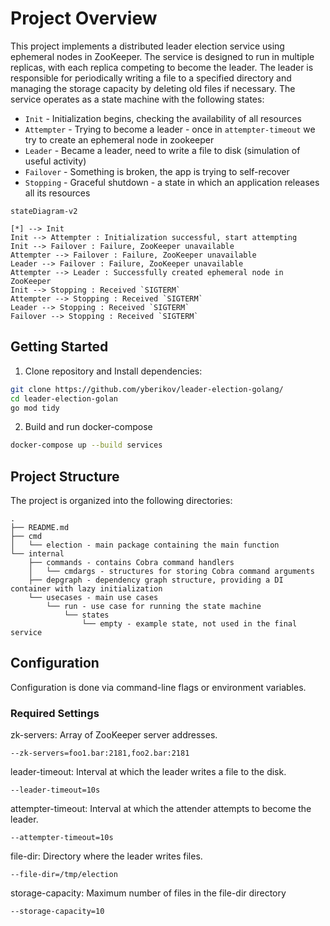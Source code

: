 

# Project Overview
This project implements a distributed leader election service using ephemeral nodes in ZooKeeper. The service is designed to run in multiple replicas, with each replica competing to become the leader. The leader is responsible for periodically writing a file to a specified directory and managing the storage capacity by deleting old files if necessary. The service operates as a state machine with the following states:

- `Init` - Initialization begins, checking the availability of all resources
- `Attempter` - Trying to become a leader - once in `attempter-timeout` we try to create an ephemeral node in zookeeper
- `Leader` - Became a leader, need to write a file to disk (simulation of useful activity)
- `Failover` - Something is broken, the app is trying to self-recover
- `Stopping` - Graceful shutdown - a state in which an application releases all its resources

```mermaid
stateDiagram-v2

[*] --> Init
Init --> Attempter : Initialization successful, start attempting
Init --> Failover : Failure, ZooKeeper unavailable
Attempter --> Failover : Failure, ZooKeeper unavailable
Leader --> Failover : Failure, ZooKeeper unavailable
Attempter --> Leader : Successfully created ephemeral node in ZooKeeper
Init --> Stopping : Received `SIGTERM`
Attempter --> Stopping : Received `SIGTERM`
Leader --> Stopping : Received `SIGTERM`
Failover --> Stopping : Received `SIGTERM`
```

## Getting Started

1. Clone repository and Install dependencies:
```bash
git clone https://github.com/yberikov/leader-election-golang/
cd leader-election-golan
go mod tidy
```

2. Build and run docker-compose
```bash
docker-compose up --build services
```



## Project Structure
The project is organized into the following directories:


```plain
.
├── README.md
├── cmd
│   └── election - main package containing the main function
└── internal
    ├── commands - contains Cobra command handlers
    │   └── cmdargs - structures for storing Cobra command arguments
    ├── depgraph - dependency graph structure, providing a DI container with lazy initialization
    └── usecases - main use cases
        └── run - use case for running the state machine
            └── states
                └── empty - example state, not used in the final service
```

## Configuration

Configuration is done via command-line flags or environment variables.

### Required Settings

zk-servers: Array of ZooKeeper server addresses.
```
--zk-servers=foo1.bar:2181,foo2.bar:2181
```
leader-timeout: Interval at which the leader writes a file to the disk.
```
--leader-timeout=10s
```
attempter-timeout: Interval at which the attender attempts to become the leader.
```
--attempter-timeout=10s
```
file-dir: Directory where the leader writes files.
```
--file-dir=/tmp/election
```
storage-capacity: Maximum number of files in the file-dir directory
```
--storage-capacity=10
```

